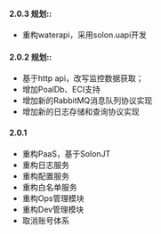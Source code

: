 #### 2.0.3 规划::
* 重构waterapi，采用solon.uapi开发

#### 2.0.2 规划::
* 基于http api，改写监控数据获取；
* 增加PoalDb、ECI支持
* 增加新的RabbitMQ消息队列协议实现
* 增加新的日志存储和查询协议实现

#### 2.0.1
* 重构PaaS，基于SolonJT
* 重构日志服务
* 重构配置服务
* 重构白名单服务
* 重构Ops管理模块
* 重构Dev管理模块
* 取消账号体系